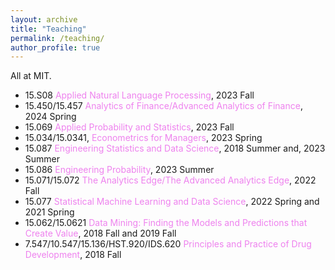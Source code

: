 ```yaml
---
layout: archive
title: "Teaching"
permalink: /teaching/
author_profile: true
---
```


All at MIT.

- 15.S08 <span style="color: violet;">Applied Natural Language Processing</span>, 2023 Fall
- 15.450/15.457 <span style="color: violet;">Analytics of Finance/Advanced Analytics of Finance</span>, 2024 Spring
- 15.069 <span style="color: violet;">Applied Probability and Statistics</span>, 2023 Fall
- 15.034/15.0341, <span style="color: violet;">Econometrics for Managers</span>, 2023 Spring
- 15.087 <span style="color: violet;">Engineering Statistics and Data Science</span>, 2018 Summer and, 2023 Summer
- 15.086 <span style="color: violet;">Engineering Probability</span>, 2023 Summer
- 15.071/15.072 <span style="color: violet;">The Analytics Edge/The Advanced Analytics Edge</span>, 2022 Fall
- 15.077 <span style="color: violet;">Statistical Machine Learning and Data Science</span>, 2022 Spring and 2021 Spring
- 15.062/15.0621 <span style="color: violet;">Data Mining: Finding the Models and Predictions that Create Value</span>, 2018 Fall and 2019 Fall
- 7.547/10.547/15.136/HST.920/IDS.620 <span style="color: violet;">Principles and Practice of Drug Development</span>, 2018 Fall

